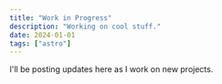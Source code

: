 ```yaml
---
title: "Work in Progress"
description: "Working on cool stuff."
date: 2024-01-01
tags: ["astro"]
---
```


I'll be posting updates here as I work on new projects.
